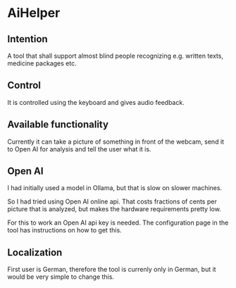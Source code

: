 # AiHelper

## Intention
A tool that shall support almost blind people recognizing e.g. written texts, medicine packages etc.

## Control
It is controlled using the keyboard and gives audio feedback.

## Available functionality
Currently it can take a picture of something in front of the webcam, send it to Open AI for analysis and tell the user what it is.

## Open AI
I had initially used a model in Ollama, but that is slow on slower machines.

So I had tried using Open AI online api. That costs fractions of cents per picture that is analyzed, but makes the hardware requirements pretty low.

For this to work an Open AI api key is needed.
The configuration page in the tool has instructions on how to get this. 

## Localization
First user is German, therefore the tool is currenly only in German, but it would be very simple to change this.
